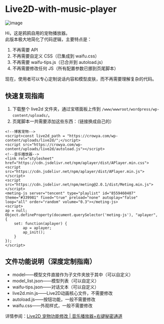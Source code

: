 # Live2D-with-music-player
![image](https://github.com/crowya/Live2D-with-music-player/assets/61354956/ada1511d-5fbe-4e1e-b1ba-b656236706b6)

Hi，这是鸦鸦自用的宠物播放器。  
此版本极大地简化了代码逻辑，主要特点是：
1. 不再需要 API
2. 不再需要自定义 CSS（已集成到 waifu.css）
3. 不再需要 waifu-tips.js（已合并到 autoload.js）
4. 不再需要修改任何 JS（所有配置参数已挪到页尾脚本）

现在，使用者可以专心定制说话内容和模型皮肤，而不再需要理解复杂的代码。
## 快速复现指南
1. 下载整个 live2d 文件夹，通过宝塔面板上传到 `/www/wwwroot/wordpress/wp-content/uploads/`。
2. 页尾脚本一共需要添加这些东西：（链接换成自己的）
```
<!--博客宠物-->
<script>const live2d_path = "https://crowya.com/wp-content/uploads/live2d/";</script>
<script src="https://crowya.com/wp-content/uploads/live2d/autoload.js"></script>
<!--音乐播放器-->
<link rel="stylesheet" href="https://cdn.jsdelivr.net/npm/aplayer/dist/APlayer.min.css">
<script src="https://cdn.jsdelivr.net/npm/aplayer/dist/APlayer.min.js"></script>
<script src="https://cdn.jsdelivr.net/npm/meting@2.0.1/dist/Meting.min.js"></script>
<meting-js server="tencent" type="playlist" id="8559460487" theme="#339981" fixed="true" preload="none" autoplay="false" loop="all" order="random" volume="0.3"></meting-js>
<script>
ap = null;
Object.defineProperty(document.querySelector('meting-js'), "aplayer", {
    set: function(aplayer) {
        ap = aplayer;
        ap_init();
    }
});
</script>
```
## 文件功能说明（深度定制指南）
- model——模型文件直接作为子文件夹放于其中（可以自定义）  
- model_list.json——模型列表（可以自定义）  
- waifu-tips.json——对话文本（可以自定义）  
- live2d.min.js——Live2D动画核心文件，不需要修改  
- autoload.js——按钮功能，一般不需要修改  
- waifu.css——外观样式，一般不需要修改  

详情参阅：[Live2D 宠物功能修改 | 音乐播放器+右键秘密通道](https://crowya.com/1088)  
